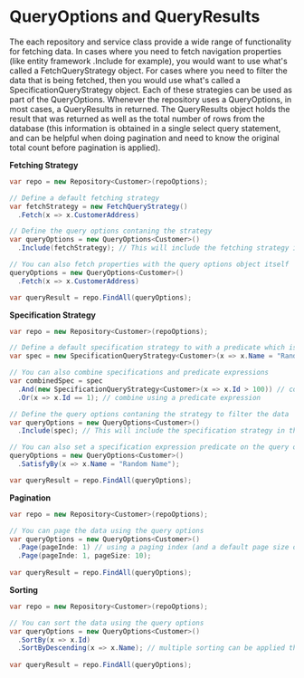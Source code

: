 # QueryOptions and QueryResults

The each repository and service class provide a wide range of functionality for fetching data. 
In cases where you need to fetch navigation properties (like entity framework .Include for example), you would want to use what's called a FetchQueryStrategy object.
For cases where you need to filter the data that is being fetched, then you would use what's called a SpecificationQueryStrategy object.
Each of these strategies can be used as part of the QueryOptions. Whenever the repository uses a QueryOptions, in most cases, a QueryResults in returned.
The QueryResults object holds the result that was returned as well as the total number of rows from the database (this information is obtained in a single select query statement, and can be helpful when doing pagination and need to know the original total count before pagination is applied).

**Fetching Strategy**

```csharp
var repo = new Repository<Customer>(repoOptions);

// Define a default fetching strategy
var fetchStrategy = new FetchQueryStrategy()
  .Fetch(x => x.CustomerAddress)

// Define the query options contaning the strategy
var queryOptions = new QueryOptions<Customer>()
  .Include(fetchStrategy); // This will include the fetching strategy in the query options

// You can also fetch properties with the query options object itself
queryOptions = new QueryOptions<Customer>()
  .Fetch(x => x.CustomerAddress)

var queryResult = repo.FindAll(queryOptions);
```

**Specification Strategy**

```csharp
var repo = new Repository<Customer>(repoOptions);

// Define a default specification strategy to with a predicate which is used to filter the data
var spec = new SpecificationQueryStrategy<Customer>(x => x.Name = "Random Name");

// You can also combine specifications and predicate expressions
var combinedSpec = spec
  .And(new SpecificationQueryStrategy<Customer>(x => x.Id > 100)) // combine using a spec
  .Or(x => x.Id == 1); // combine using a predicate expression

// Define the query options contaning the strategy to filter the data
var queryOptions = new QueryOptions<Customer>()
  .Include(spec); // This will include the specification strategy in the query options

// You can also set a specification expression predicate on the query options object itself
queryOptions = new QueryOptions<Customer>()
  .SatisfyBy(x => x.Name = "Random Name");

var queryResult = repo.FindAll(queryOptions);
```

**Pagination**

```csharp
var repo = new Repository<Customer>(repoOptions);

// You can page the data using the query options
var queryOptions = new QueryOptions<Customer>()
  .Page(pageInde: 1) // using a paging index (and a default page size of 100 items)
  .Page(pageInde: 1, pageSize: 10);
  
var queryResult = repo.FindAll(queryOptions);
```

**Sorting**

```csharp
var repo = new Repository<Customer>(repoOptions);

// You can sort the data using the query options
var queryOptions = new QueryOptions<Customer>()
  .SortBy(x => x.Id)
  .SortByDescending(x => x.Name); // multiple sorting can be applied this way
  
var queryResult = repo.FindAll(queryOptions);
```
